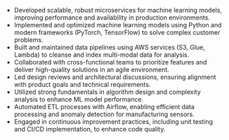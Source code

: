 - Developed scalable, robust microservices for machine learning models, improving performance and availability in production environments.
- Implemented and optimized machine learning models using Python and modern frameworks (PyTorch, TensorFlow) to solve complex customer problems.
- Built and maintained data pipelines using AWS services (S3, Glue, Lambda) to cleanse and index multi-modal data for analysis.
- Collaborated with cross-functional teams to prioritize features and deliver high-quality solutions in an agile environment.
- Led design reviews and architectural discussions, ensuring alignment with product goals and technical requirements.
- Utilized strong fundamentals in algorithm design and complexity analysis to enhance ML model performance.
- Automated ETL processes with Airflow, enabling efficient data processing and anomaly detection for manufacturing sensors.
- Engaged in continuous improvement practices, including unit testing and CI/CD implementation, to enhance code quality.
